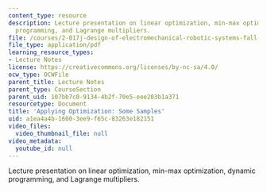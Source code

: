 ```yaml
---
content_type: resource
description: Lecture presentation on linear optimization, min-max optimization, dynamic
  programming, and Lagrange multipliers.
file: /courses/2-017j-design-of-electromechanical-robotic-systems-fall-2009/a1ea4a4b16003ee9f65c83263e182151_MIT2_017JF09_optimization.pdf
file_type: application/pdf
learning_resource_types:
- Lecture Notes
license: https://creativecommons.org/licenses/by-nc-sa/4.0/
ocw_type: OCWFile
parent_title: Lecture Notes
parent_type: CourseSection
parent_uid: 107bb7c0-9134-4b2f-70e5-eee203b1a371
resourcetype: Document
title: 'Applying Optimization: Some Samples'
uid: a1ea4a4b-1600-3ee9-f65c-83263e182151
video_files:
  video_thumbnail_file: null
video_metadata:
  youtube_id: null
---
```

Lecture presentation on linear optimization, min-max optimization, dynamic programming, and Lagrange multipliers.